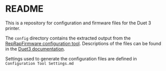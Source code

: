 # README

This is a repository for configuration and firmware files for the Duet 3 printer.

The `config` directory contains the extracted output from the [RepRapFirmware configuration tool](https://configtool.reprapfirmware.org/).  Descriptions of the files can be found in the [Duet3 documentation](https://docs.duet3d.com/en/User_manual/RepRapFirmware/SD_card#sd-card-structure).

Settings used to generate the configuration files are defined in `Configuration Tool Settings.md`